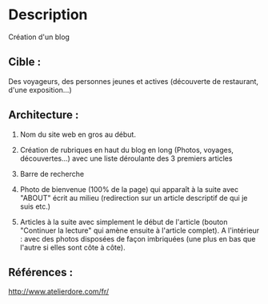 # Description
Création d'un blog

## Cible :
Des voyageurs, des personnes jeunes et actives (découverte de restaurant, d'une exposition...)

## Architecture :
1. Nom du site web en gros au début. 

2. Création de rubriques en haut du blog en long (Photos, voyages, découvertes...) avec une liste déroulante des 3 premiers articles

3. Barre de recherche

4. Photo de bienvenue (100% de la page) qui apparaît à la suite avec "ABOUT" écrit au milieu (redirection sur un article descriptif de qui je suis etc.)

5. Articles à la suite avec simplement le début de l'article (bouton "Continuer la lecture" qui amène ensuite à l'article complet). 
A l'intérieur : avec des photos disposées de façon imbriquées (une plus en bas que l'autre si elles sont côte à côte). 


## Références : 
http://www.atelierdore.com/fr/

